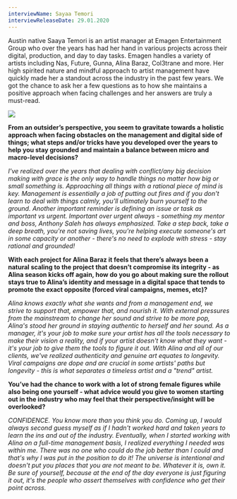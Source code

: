 ```yaml
---
interviewName: Sayaa Temori
interviewReleaseDate: 29.01.2020
---
```


Austin native Saaya Temori is an artist manager at Emagen Entertainment Group
who over the years has had her hand in various projects across their digital,
production, and day to day tasks. Emagen handles a variety of artists
including Nas, Future, Gunna, Alina Baraz, Col3trane and more. Her high
spirited nature and mindful approach to artist management have quickly made
her a standout across the industry in the past few years. We got the chance to
ask her a few questions as to how she maintains a positive approach when
facing challenges and her answers are truly a must-read.

![](unnamed.jpg)

**From an outsider’s perspective, you seem to gravitate towards a holistic approach when facing obstacles on the management and digital side of things; what steps and/or tricks have you developed over the years to help you stay grounded and maintain a balance between micro and macro-level decisions?**

_I've realized over the years that dealing with conflict/any big decision making with grace is the only way to handle things no matter how big or small something is. Approaching all things with a rational piece of mind is key. Management is essentially a job of putting out fires and if you don't learn to deal with things calmly, you'll ultimately burn yourself to the ground. Another important reminder is defining an issue or task as important vs urgent. Important over urgent always - something my mentor and boss, Anthony Saleh has always emphasized. Take a step back, take a deep breath, you're not saving lives, you're helping execute someone's art in some capacity or another - there's no need to explode with stress - stay rational and grounded!_

**With each project for Alina Baraz it feels that there’s always been a natural scaling to the project that doesn’t compromise its integrity - as Alina season kicks off again, how do you go about making sure the rollout stays true to Alina’s identity and message in a digital space that tends to promote the exact opposite (forced viral campaigns, memes, etc)?**

_Alina knows exactly what she wants and from a management end, we strive to support that, empower that, and nourish it. With external pressures from the mainstream to change her sound and strive to be more pop, Alina's stood her ground in staying authentic to herself and her sound. As a manager, it's your job to make sure your artist has all the tools necessary to make their vision a reality, and if your artist doesn't know what they want - it's your job to give them the tools to figure it out. With Alina and all of our clients, we've realized authenticity and genuine art equates to longevity. Viral campaigns are dope and are crucial in some artists' paths but longevity - this is what separates a timeless artist and a "trend" artist._

**You’ve had the chance to work with a lot of strong female figures while also being one yourself - what advice would you give to women starting out in the industry who may feel that their perspective/insight will be overlooked?**

_CONFIDENCE. You know more than you think you do. Coming up, I would always second guess myself as if I hadn't worked hard and taken years to learn the ins and out of the industry. Eventually, when I started working with Alina on a full-time management basis, I realized everything I needed was within me. There was no one who could do the job better than I could and that's why I was put in the position to do it! The universe is intentional and doesn't put you places that you are not meant to be. Whatever it is, own it. Be sure of yourself, because at the end of the day everyone is just figuring it out, it's the people who assert themselves with confidence who get their point across._
